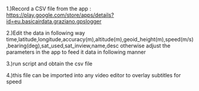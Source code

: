 1.)Record a CSV file from the app : https://play.google.com/store/apps/details?id=eu.basicairdata.graziano.gpslogger

2.)Edit the data in following way
time,latitude,longitude,accuracy(m),altitude(m),geoid_height(m),speed(m/s),bearing(deg),sat_used,sat_inview,name,desc
otherwise adjust the parameters in the app to feed it data in following manner

3.)run script and obtain the csv file

4.)this file can be imported into any video editor to overlay subtitles for speed
